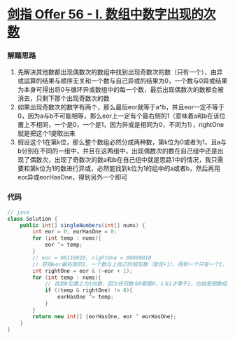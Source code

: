 # [剑指 Offer 56 - I. 数组中数字出现的次数](https://leetcode-cn.com/problems/shu-zu-zhong-shu-zi-chu-xian-de-ci-shu-lcof/)

### 解题思路
1. 先解决其他数都出现偶数次的数组中找到出现奇数次的数（只有一个），由异或运算的结果与顺序无关和一个数与自己异或的结果为0，一个数与0异或结果为本身可得出将0与循环异或数组中的每一个数，最后出现偶数次的数都会被消去，只剩下那个出现奇数次的数
2. 如果出现奇数次的数字有两个，那么最后eor就等于a^b，并且eor一定不等于0，因为a与b不可能相等，那么eor上一定有个最右侧的1（意味着a和b在该位置上不相同，一个是0，一个是1，因为异或是相同为0，不同为1），rightOne就是把这个1提取出来
3. 假设这个1在第k位，那么整个数组必然分成两种数，第k位为0或者为1，且a与b分别在不同的一组中，并且在这两组中，出现偶数次的数在自己组中还是出现了偶数次，出现了奇数次的数a和b在自己组中就是思路1中的情况，我只需要和第k位为1的数进行异或，必然能找到k位为1的组中的a或者b，然后再用eor异或eorHasOne，得到另外一个即可

### 代码

```java
// java
class Solution {
    public int[] singleNumbers(int[] nums) {
        int eor = 0, eorHasOne = 0;
        for (int temp : nums){
            eor ^= temp; 
        }
        // eor = 00110010, rightOne = 00000010
        // 获得eor最右侧的1，一个数与上自己的相反数（取反+1），得到一个只有一个1，其余全为0的数，这个1是eor本身最右侧的1
        int rightOne = eor & (~eor + 1);
        for (int temp : nums){
            // 找到k位置上为1的数，因为任何数与0都是0，1与1才等于1，也就是把数组分成两组，重复上面那个循环罢了
            if ((temp & rightOne) != 0){
                eorHasOne ^= temp;
            }
        }
        return new int[] {eorHasOne, eor ^ eorHasOne};
    }
}
```
